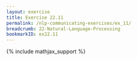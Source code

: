```yaml
---
layout: exercise
title: Exercise 22.11
permalink: /nlp-communicating-exercises/ex_11/
breadcrumb: 22-Natural-Language-Processing
bookmarkID: ex22.11
---
```


{% include mathjax_support %}
